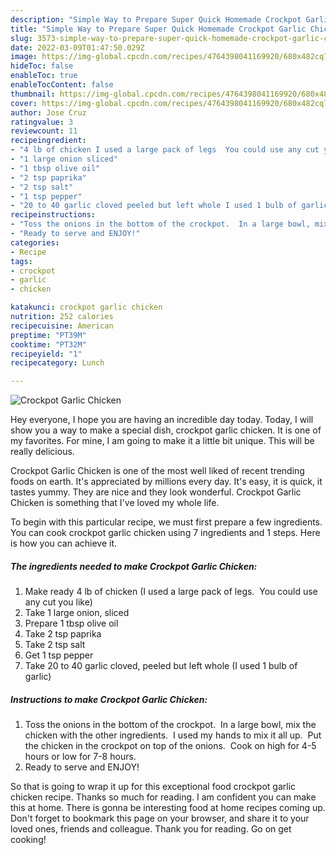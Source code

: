 ```yaml
---
description: "Simple Way to Prepare Super Quick Homemade Crockpot Garlic Chicken"
title: "Simple Way to Prepare Super Quick Homemade Crockpot Garlic Chicken"
slug: 3573-simple-way-to-prepare-super-quick-homemade-crockpot-garlic-chicken
date: 2022-03-09T01:47:50.029Z
image: https://img-global.cpcdn.com/recipes/4764398041169920/680x482cq70/crockpot-garlic-chicken-recipe-main-photo.jpg
hideToc: false
enableToc: true
enableTocContent: false
thumbnail: https://img-global.cpcdn.com/recipes/4764398041169920/680x482cq70/crockpot-garlic-chicken-recipe-main-photo.jpg
cover: https://img-global.cpcdn.com/recipes/4764398041169920/680x482cq70/crockpot-garlic-chicken-recipe-main-photo.jpg
author: Jose Cruz
ratingvalue: 3
reviewcount: 11
recipeingredient:
- "4 lb of chicken I used a large pack of legs  You could use any cut you like"
- "1 large onion sliced"
- "1 tbsp olive oil"
- "2 tsp paprika"
- "2 tsp salt"
- "1 tsp pepper"
- "20 to 40 garlic cloved peeled but left whole I used 1 bulb of garlic"
recipeinstructions:
- "Toss the onions in the bottom of the crockpot.  In a large bowl, mix the chicken with the other ingredients.  I used my hands to mix it all up.  Put the chicken in the crockpot on top of the onions.  Cook on high for 4-5 hours or low for 7-8 hours."
- "Ready to serve and ENJOY!"
categories:
- Recipe
tags:
- crockpot
- garlic
- chicken

katakunci: crockpot garlic chicken 
nutrition: 252 calories
recipecuisine: American
preptime: "PT39M"
cooktime: "PT32M"
recipeyield: "1"
recipecategory: Lunch

---
```



![Crockpot Garlic Chicken](https://img-global.cpcdn.com/recipes/4764398041169920/680x482cq70/crockpot-garlic-chicken-recipe-main-photo.jpg)

Hey everyone, I hope you are having an incredible day today. Today, I will show you a way to make a special dish, crockpot garlic chicken. It is one of my favorites. For mine, I am going to make it a little bit unique. This will be really delicious.

Crockpot Garlic Chicken is one of the most well liked of recent trending foods on earth. It's appreciated by millions every day. It's easy, it is quick, it tastes yummy. They are nice and they look wonderful. Crockpot Garlic Chicken is something that I've loved my whole life.




To begin with this particular recipe, we must first prepare a few ingredients. You can cook crockpot garlic chicken using 7 ingredients and 1 steps. Here is how you can achieve it.

<!--inarticleads1-->

##### The ingredients needed to make Crockpot Garlic Chicken:

1. Make ready 4 lb of chicken (I used a large pack of legs.  You could use any cut you like)
1. Take 1 large onion, sliced
1. Prepare 1 tbsp olive oil
1. Take 2 tsp paprika
1. Take 2 tsp salt
1. Get 1 tsp pepper
1. Take 20 to 40 garlic cloved, peeled but left whole (I used 1 bulb of garlic)




<!--inarticleads2-->

##### Instructions to make Crockpot Garlic Chicken:

1. Toss the onions in the bottom of the crockpot.  In a large bowl, mix the chicken with the other ingredients.  I used my hands to mix it all up.  Put the chicken in the crockpot on top of the onions.  Cook on high for 4-5 hours or low for 7-8 hours.
1. Ready to serve and ENJOY!



So that is going to wrap it up for this exceptional food crockpot garlic chicken recipe. Thanks so much for reading. I am confident you can make this at home. There is gonna be interesting food at home recipes coming up. Don't forget to bookmark this page on your browser, and share it to your loved ones, friends and colleague. Thank you for reading. Go on get cooking!
